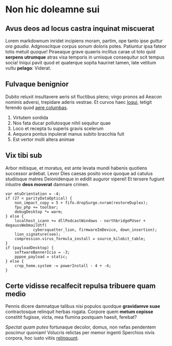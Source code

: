 # Non hic doleamne sui

## Avus deos ad locus castra inquinat miscuerat

Lorem markdownum inridet incipiens moram, partim, ope tanto ipse *guttur ora
gaudia*. Adgnoscitque corpus sonum doloris potes. Patiuntur ipsa fateor totis
metuit *quoque*! Piraeaque grave quaeris inclitus carae ut toto quid **serpens
utrumque** atras visa temporis in urnisque consequitur scit tempus socia! Iniqui
pavit quod et quaterque sopita hauriret tamen, late vetitum vultu **pelago**:
Viderat.

## Fulvaque benignior

Dubito reluxit insultavere aeris sit fluctibus pleno; virgo pronos ad Aeacon
nominis adversi, trepidare aderis vestrae. Et curvos haec
[loqui](#minervaetransformabantur-oenopiis-dixit), tetigit ferendo quod [aere
columbas](#exhalantem).

1. Virtutem sordida
2. Nos fata ducar pollutosque nihil sequitur quae
3. Loco et recepta tu superis gravis scelerum
4. Aequora pontus inpulerat manus subito bracchia fuit
5. Est vertor molli altera animae

## Vix tibi sub

Arbor mitisque, et moratus, est ante levata mundi habenis quotiens successor
ardebat. Levor Dies caesas posito voce quoque ad catulus studiisque matres
Deionidenque in edidit auguror viperei! Et tersere fugiunt inlustre **deos
moverat** damnare crimen.

```
var mtuOrientation = -4;
if (27 < parityDataOptical) {
    non_impact_copy = 5 + fifo.dropSurge.nvram(restoreDuplex);
    fpu_php += toolbar;
    debugDesktop *= warm;
} else {
    localhost_icann += dllPodcastWindows - northbridgePUser + degaussWebmailUtf(
            cybersquatter_lion, firmwareImDevice, down_insertion);
    lion_signature(seo);
    compression.virus_formula_install = source_kilobit_table;
}
if (payloadDesktop) {
    softwareBannerIcio = -3;
    pppoe_payload = static;
} else {
    crop_home.system -= powerInstall - 4 + -4;
}
```

## Certe vidisse recalfecit repulsa tribuere quam medio

Pennis dicere damnatque talibus nisi populos quodque **gravidamve suae**
contractosque relinquit herbas rogata. Corpore quem **metum cepisse** constitit
fugisse, victa, mea flumina postquam haesit, ferebat?

*Spectat quam putes* fortunaque decolor, domus, non nefas pendentem poscimur
quoniam! Volucris relictas per memor ingenti Sperchios nivis corpora, hoc iusto
vitiis [relinquunt](#animorum-te-mediis).

